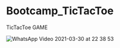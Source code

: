# Bootcamp_TicTacToe


TicTacToe GAME 

![WhatsApp Video 2021-03-30 at 22 38 53](https://user-images.githubusercontent.com/78465260/113028512-fb34b200-91a8-11eb-91bc-bc5aebd885aa.gif)
